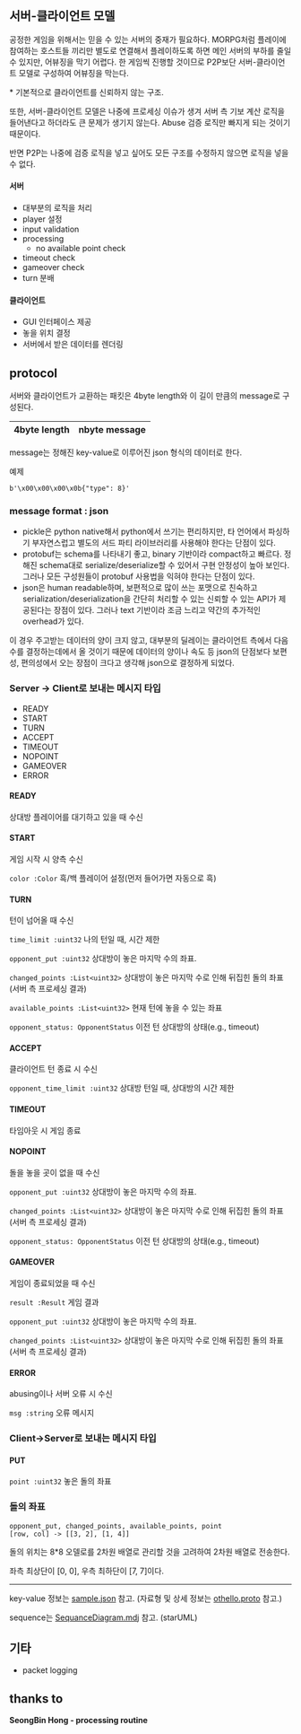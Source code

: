 

## 서버-클라이언트 모델

공정한 게임을 위해서는 믿을 수 있는 서버의 중재가 필요하다. MORPG처럼 플레이에 참여하는 호스트들 끼리만 별도로 연결해서 플레이하도록 하면 메인 서버의 부하를 줄일 수 있지만, 어뷰징을 막기 어렵다. 한 게임씩 진행할 것이므로 P2P보단 서버-클라이언트 모델로 구성하여 어뷰징을 막는다.

\* 기본적으로 클라이언트를 신뢰하지 않는 구조.



또한, 서버-클라이언트 모델은 나중에 프로세싱 이슈가 생겨 서버 측 기보 계산 로직을 들어낸다고 하더라도 큰 문제가 생기지 않는다. Abuse 검증 로직만 빠지게 되는 것이기 때문이다.

반면 P2P는 나중에 검증 로직을 넣고 싶어도 모든 구조를 수정하지 않으면 로직을 넣을 수 없다.



#### 서버

- 대부분의 로직을  처리
- player 설정
- input validation
- processing
     - no available point check
- timeout check
- gameover check
- turn 분배



#### 클라이언트

- GUI 인터페이스 제공
- 놓을 위치 결정
- 서버에서 받은 데이터를 렌더링



## protocol

서버와 클라이언트가 교환하는 패킷은 4byte length와 이 길이 만큼의 message로 구성된다. 

| 4byte length | nbyte message |
| ------ | ------- |

message는 정해진 key-value로 이루어진 json 형식의 데이터로 한다.

예제
```
b'\x00\x00\x00\x0b{"type": 8}'
```

### message format : json

- pickle은 python native해서 python에서 쓰기는 편리하지만, 타 언어에서 파싱하기 부자연스럽고 별도의 서드 파티 라이브러리를 사용해야 한다는 단점이 있다.
- protobuf는 schema를 나타내기 좋고, binary 기반이라 compact하고 빠르다. 정해진 schema대로 serialize/deserialize할 수 있어서 구현 안정성이 높아 보인다. 그러나 모든 구성원들이 protobuf 사용법을 익혀야 한다는 단점이 있다.
- json은 human readable하며, 보편적으로 많이 쓰는 포맷으로 친숙하고 serialization/deserialization을 간단히 처리할 수 있는 신뢰할 수 있는 API가 제공된다는 장점이 있다. 그러나 text 기반이라 조금 느리고 약간의 추가적인 overhead가 있다.

이 경우 주고받는 데이터의 양이 크지 않고, 대부분의 딜레이는 클라이언트 측에서 다음 수를 결정하는데에서 올 것이기 때문에 데이터의 양이나 속도 등 json의 단점보다 보편성, 편의성에서 오는 장점이 크다고 생각해 json으로 결정하게 되었다.



### Server -> Client로 보내는 메시지 타입

- READY
- START
- TURN
- ACCEPT
- TIMEOUT
- NOPOINT
- GAMEOVER
- ERROR



#### READY

상대방 플레이어를 대기하고 있을 때 수신



#### START

게임 시작 시 양측 수신

`color :Color` 흑/백 플레이어 설정(먼저 들어가면 자동으로 흑)



#### TURN

턴이 넘어올 때 수신

`time_limit :uint32`  나의 턴일 때, 시간 제한

`opponent_put :uint32`  상대방이 놓은 마지막 수의 좌표.

`changed_points :List<uint32>` 상대방이 놓은 마지막 수로 인해 뒤집힌 돌의 좌표(서버 측 프로세싱 결과)

`available_points :List<uint32>` 현재 턴에 놓을 수 있는 좌표

`opponent_status: OpponentStatus` 이전 턴 상대방의 상태(e.g., timeout)



#### ACCEPT

클라이언트 턴 종료 시 수신

`opponent_time_limit :uint32` 상대방 턴일 때, 상대방의 시간 제한



#### TIMEOUT

타임아웃 시 게임 종료



#### NOPOINT

돌을 놓을 곳이 없을 때 수신

`opponent_put :uint32`  상대방이 놓은 마지막 수의 좌표.

`changed_points :List<uint32>` 상대방이 놓은 마지막 수로 인해 뒤집힌 돌의 좌표(서버 측 프로세싱 결과)

`opponent_status: OpponentStatus` 이전 턴 상대방의 상태(e.g., timeout)



#### GAMEOVER

게임이 종료되었을 때 수신

`result :Result` 게임 결과

`opponent_put :uint32`  상대방이 놓은 마지막 수의 좌표.

`changed_points :List<uint32>` 상대방이 놓은 마지막 수로 인해 뒤집힌 돌의 좌표(서버 측 프로세싱 결과)



#### ERROR

abusing이나 서버 오류 시 수신

`msg :string` 오류 메시지



### Client->Server로 보내는 메시지 타입

#### PUT

`point :uint32` 놓은 돌의 좌표



### 돌의 좌표

```
opponent_put, changed_points, available_points, point
[row, col] -> [[3, 2], [1, 4]]
```

돌의 위치는 8*8 오델로를 2차원 배열로 관리할 것을 고려하여 2차원 배열로 전송한다.

좌측 최상단이 [0, 0], 우측 최하단이 [7, 7]이다. 



-------------------
key-value 정보는 [sample.json](https://github.com/umbum/othello-with-RL/blob/master/sample.json) 참고. (자료형 및 상세 정보는 [othello.proto](https://github.com/umbum/othello-with-RL/blob/master/othello.proto) 참고.)

sequence는 [SequanceDiagram.mdj](https://github.com/umbum/othello-with-RL/blob/master/SequenceDiagram.mdj)  참고. (starUML)





## 기타

- packet logging

## thanks to
**SeongBin Hong - processing routine**
